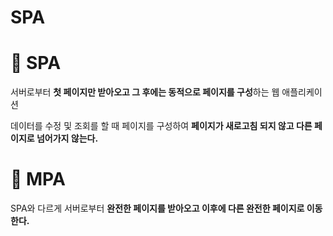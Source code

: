 # SPA

# 📌 SPA

서버로부터 **첫 페이지만 받아오고 그 후에는 동적으로 페이지를 구성**하는 웹 애플리케이션

데이터를 수정 및 조회를 할 때 페이지를 구성하여 **페이지가 새로고침 되지 않고 다른 페이지로 넘어가지 않는다.**

# 📌 MPA

SPA와 다르게 서버로부터 **완전한 페이지를 받아오고 이후에 다른 완전한 페이지로 이동한다.**